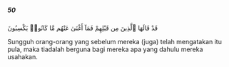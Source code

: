 ##### 50

<span class="ayah">قَدْ قَالَهَا ٱلَّذِينَ مِن قَبْلِهِمْ فَمَآ أَغْنَىٰ عَنْهُم مَّا كَانُوا۟ يَكْسِبُونَ</span>

<span class="ayah_translation">Sungguh orang-orang yang sebelum mereka (juga) telah mengatakan itu pula, maka tiadalah berguna bagi mereka apa yang dahulu mereka usahakan.</span>
